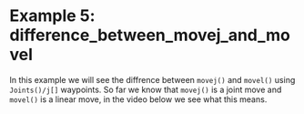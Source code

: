 # Example 5: difference_between_movej_and_movel
In this example we will see the diffrence between `movej()` and `movel()` using `Joints()/j[]` waypoints.
So far we know that  `movej()` is a joint move and `movel()` is a linear move, in the video below we see what this means.
